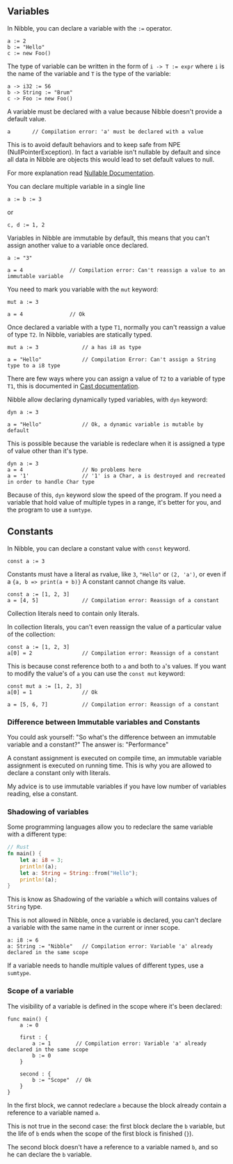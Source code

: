 ## Variables

In Nibble, you can declare a variable with the `:=` operator.

```
a := 2
b := "Hello"
c := new Foo()
```

The type of variable can be written in the form of `i -> T := expr` where `i` is the name of the variable
and `T` is the type of the variable:

```nibble
a -> i32 := 56
b -> String := "Brum"
c -> Foo := new Foo()
```

A variable must be declared with a value because Nibble doesn't provide a default value.

```
a       // Compilation error: 'a' must be declared with a value
```

This is to avoid default behaviors and to keep safe from NPE (NullPointerException).
In fact a variable isn't nullable by default and since all data in Nibble are objects this 
would lead to set default values to null.

For more explanation read [Nullable Documentation](nullable.md).

You can declare multiple variable in a single line

```
a := b := 3
```
or
```
c, d := 1, 2
```

Variables in Nibble are immutable by default, this means that you can't assign another value to a variable
once declared.

```
a := "3"

a = 4               // Compilation error: Can't reassign a value to an immutable variable
```

You need to mark you variable with the `mut` keyword:

```
mut a := 3

a = 4               // Ok
```

Once declared a variable with a type `T1`, normally you can't reassign a value of type `T2`.
In Nibble, variables are statically typed.

```
mut a := 3              // a has i8 as type

a = "Hello"             // Compilation Error: Can't assign a String type to a i8 type
```

There are few ways where you can assign a value of `T2` to a variable of type `T1`, this is documented in [Cast documentation](cast.md). 

Nibble allow declaring dynamically typed variables, with `dyn` keyword:

```
dyn a := 3

a = "Hello"             // Ok, a dynamic variable is mutable by default
```

This is possible because the variable is redeclare when it is assigned a type of value other than it's type.

```
dyn a := 3
a = 4                   // No problems here
a = '1'                 // '1' is a Char, a is destroyed and recreated in order to handle Char type
```

Because of this, `dyn` keyword slow the speed of the program. If you need a variable that hold value of multiple types 
in a range, it's better for you, and the program to use a `sumtype`.

## Constants

In Nibble, you can declare a constant value with `const` keyword.

```
const a := 3
```

Constants must have a literal as rvalue, like `3`, `"Hello"` or `(2, 'a')`, or even if a `{a, b => print(a + b)}`
A constant cannot change its value.

```
const a := [1, 2, 3]
a = [4, 5]              // Compilation error: Reassign of a constant
```

Collection literals need to contain only literals.

In collection literals, you can't even reassign the value of a particular value of the collection:

```
const a := [1, 2, 3]
a[0] = 2                // Compilation error: Reassign of a constant
```

This is because const reference both to `a` and both to `a`'s values. 
If you want to modify the value's of `a` you can use the `const mut` keyword:

```
const mut a := [1, 2, 3]
a[0] = 1                // Ok

a = [5, 6, 7]           // Compilation error: Reassign of a constant
```

### Difference between Immutable variables and Constants

You could ask yourself: "So what's the difference between an immutable variable and a constant?"
The answer is: "Performance"

A constant assignment is executed on compile time, an immutable variable assignment is executed on running time.
This is why you are allowed to declare a constant only with literals.

My advice is to use immutable variables if you have low number of variables reading, else a constant.

### Shadowing of variables

Some programming languages allow you to redeclare the same variable with a different type:

```rust
// Rust
fn main() {
    let a: i8 = 3;
    println!(a);
    let a: String = String::from("Hello");
    println!(a);
}
```
This is know as Shadowing of the variable `a` which will contains values of `String` type.

This is not allowed in Nibble, once a variable is declared, you can't declare a variable with the same name 
in the current or inner scope.

```
a: i8 := 6
a: String := "Nibble"   // Compilation error: Variable 'a' already declared in the same scope
```

If a variable needs to handle multiple values of different types, use a `sumtype`.

### Scope of a variable

The visibility of a variable is defined in the scope where it's been declared:

```
func main() {
    a := 0
    
    first : {
        a := 1        // Compilation error: Variable 'a' already declared in the same scope
        b := 0
    }
    
    second : {
        b := "Scope"  // Ok
    }
}
```

In the first block, we cannot redeclare `a` because the block already contain a reference to a variable named `a`.

This is not true in the second case: the first block declare the `b` variable, but the life of `b` ends when the scope
of the first block is finished (`}`).

The second block doesn't have a reference to a variable named `b`, and so he can declare the `b` variable.